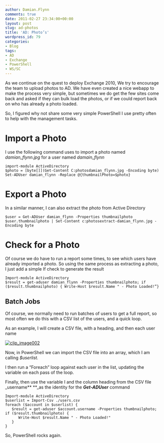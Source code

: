 ```yaml
---
author: Damian.Flynn
comments: true
date: 2011-02-27 23:34:00+00:00
layout: post
slug: ad-photos
title: 'AD: Photo’s'
wordpress_id: 79
categories:
- Blog
tags:
- AD
- Exchange
- PowerShell
- WS/SC
---
```


As we continue on the quest to deploy Exchange 2010, We try to encourage the team to upload photos to AD. We have even created a nice webapp to make the process very simple, but sometimes we do get the few sites come back and asked if they can bulk load the photos, or if we could report back on who has already a photo loaded.

So, I figured why not share some very simple PowerShell I use pretty often to help with the management tasks.

# Import a Photo

I use the following command uses to import a photo named _damian_flynn.jpg_ for a user named _damain_flynn_
    
    import-module ActiveDirectory
    $photo = [byte[]](Get-Content C:photosdamian_flynn.jpg -Encoding byte)
    Set-ADUser damian_flynn -Replace @{thumbnailPhoto=$photo}




# Export a Photo




In a similar manner, I can also extract the photo from Active Directory
    
    $user = Get-ADUser damian_flynn -Properties thumbnailphoto
    $user.thumbnailphoto | Set-Content c:photosextract-damian_flynn.jpg -Encoding byte




# Check for a Photo




Of course we do have to run a report some times, to see which users have already imported a photo. So using the same process as extracting a photo, I just add a simple If check to generate the result
    
    Import-module ActiveDirectory
    $result = get-aduser damian_flynn -Properties thumbnailphoto; if ($result.thumbnailphoto) { Write-Host $result.Name " - Photo Loaded!”}




## Batch Jobs




Of course, we normally need to run batches of users to get a full report, so most often we do this with a CSV list of the users, and a quick loop.




As an example, I will create a CSV file, with a heading, and then each user name




[![clip_image002](http://blogstorage.damianflynn.com/wp-content/uploads/2011/02/clip_image002_thumb.jpg)](http://blogstorage.damianflynn.com/wp-content/uploads/2011/02/clip_image002.jpg)




Now, in PowerShell we can import the CSV file into an array, which I am calling _$userlist._




I then run a “Foreach” loop against each user in the list, updating the variable on each pass of the loop.




Finally, then use the variable I and the column heading from the CSV file _username** **_as the identity for the **_Get-ADUser_** command
    
    Import-module ActiveDirectory
    $userlist = Import-Csv ./users.csv
    foreach ($account in $userlist) {
       $result = get-aduser $account.username -Properties thumbnailphoto;  if ($result.thumbnailphoto) {
          Write-Host $result.Name " - Photo Loaded!"
       }
    }




  
So, PowerShell rocks again.
